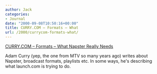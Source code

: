 ```yaml
---
author: Jack
categories:
- Journal
date: "2000-09-08T10:50:16+00:00"
title: CURRY.COM – Formats – What
url: /2000/currycom-formats-what/
---
```


[CURRY.COM &#8211; Formats &#8211; What Napster Really Needs][1]

Adam Curry (yep, the one from MTV so many years ago) writes about Napster, broadcast formats, playlists etc. In some ways, he's describing what launch.com is trying to do.</p>

 [1]: http://adamcurry.editthispage.com/discuss/msgReader$161
